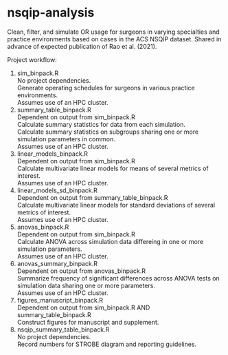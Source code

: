 # nsqip-analysis
Clean, filter, and simulate OR usage for surgeons in varying specialties and practice environments based on cases in the ACS NSQIP dataset. Shared in advance of expected publication of Rao et al. (2021).

Project workflow:
1. sim_binpack.R<br />
  No project dependencies.<br />
  Generate operating schedules for surgeons in various practice environments.<br />
  Assumes use of an HPC cluster. <br />
2. summary_table_binpack.R<br />
  Dependent on output from sim_binpack.R<br />
  Calculate summary statistics for data from each simulation.<br />
  Calculate summary statistics on subgroups sharing one or more simulation parameters in common.<br />
  Assumes use of an HPC cluster. <br />
3. linear_models_binpack.R<br />
  Dependent on output from sim_binpack.R<br />
  Calculate multivariate linear models for means of several metrics of interest.<br />
  Assumes use of an HPC cluster. <br />
4. linear_models_sd_binpack.R<br />
  Dependent on output from summary_table_binpack.R<br />
  Calculate multivariate linear models for standard deviations of several metrics of interest.<br />
  Assumes use of an HPC cluster. <br />
5. anovas_binpack.R<br />
  Dependent on output from sim_binpack.R<br />
  Calculate ANOVA across simulation data differeing in one or more simulation parameters.<br />
  Assumes use of an HPC cluster. <br />
6. anovas_summary_binpack.R<br />
  Dependent on output from anovas_binpack.R<br />
  Summarize frequency of significant differences across ANOVA tests on simulation data sharing one or more parameters.<br />
  Assumes use of an HPC cluster. <br />
7. figures_manuscript_binpack.R<br />
  Dependent on output from sim_binpack.R AND summary_table_binpack.R<br />
  Construct figures for manuscript and supplement.<br />
8. nsqip_summary_table_binpack.R<br />
  No project dependencies.<br />
  Record numbers for STROBE diagram and reporting guidelines.<br />
